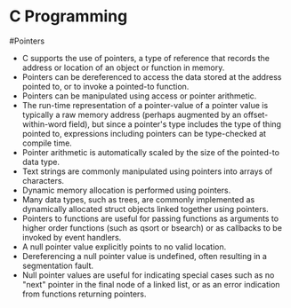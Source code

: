 # C Programming


#Pointers
- C supports the use of pointers, a type of reference that records the address or location of an object or function in
memory.
- Pointers can be dereferenced to access the data stored at the address pointed to, or to invoke a pointed-to function.
- Pointers can be manipulated using access or pointer arithmetic.
- The run-time representation of a pointer-value of a pointer value is typically a raw memory address (perhaps augmented by
an offset-within-word field), but since a pointer's type includes the type of thing pointed to, expressions including 
pointers can be type-checked at compile time.
- Pointer arithmetic is automatically scaled by the size of the pointed-to data type.
- Text strings are commonly manipulated using pointers into arrays of characters.
- Dynamic memory allocation is performed using pointers.
- Many data types, such as trees, are commonly implemented as dynamically allocated struct objects linked together 
using pointers.
- Pointers to functions are useful for passing functions as arguments to higher order functions (such as qsort or bsearch)
or as callbacks to be invoked by event handlers.
- A null pointer value explicitly points to no valid location. 
- Dereferencing a null pointer value is undefined, often resulting in a segmentation fault.
- Null pointer values are useful for indicating special cases such as no "next" pointer in the final node of a linked list,
or as an error indication from functions returning pointers.
